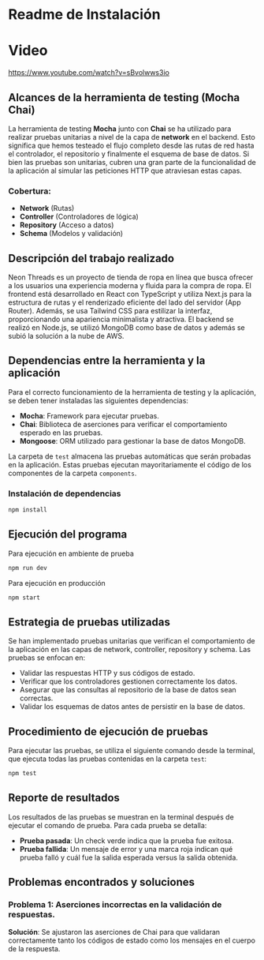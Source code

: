 
# Readme de Instalación

# Video
https://www.youtube.com/watch?v=sBvolwws3io

## Alcances de la herramienta de testing (Mocha Chai)

La herramienta de testing **Mocha** junto con **Chai** se ha utilizado para realizar pruebas unitarias a nivel de la capa de **network** en el backend. Esto significa que hemos testeado el flujo completo desde las rutas de red hasta el controlador, el repositorio y finalmente el esquema de base de datos. Si bien las pruebas son unitarias, cubren una gran parte de la funcionalidad de la aplicación al simular las peticiones HTTP que atraviesan estas capas.

### Cobertura:
- **Network** (Rutas)
- **Controller** (Controladores de lógica)
- **Repository** (Acceso a datos)
- **Schema** (Modelos y validación)

## Descripción del trabajo realizado

Neon Threads es un proyecto de tienda de ropa en línea que busca ofrecer a los usuarios una experiencia moderna y fluida para la compra de ropa. El frontend está desarrollado en React con TypeScript y utiliza Next.js para la estructura de rutas y el renderizado eficiente del lado del servidor (App Router). Además, se usa Tailwind CSS para estilizar la interfaz, proporcionando una apariencia minimalista y atractiva. El backend se realizó en Node.js, se utilizó MongoDB como base de datos y además se subió la solución a la nube de AWS.

## Dependencias entre la herramienta y la aplicación

Para el correcto funcionamiento de la herramienta de testing y la aplicación, se deben tener instaladas las siguientes dependencias:

- **Mocha**: Framework para ejecutar pruebas.
- **Chai**: Biblioteca de aserciones para verificar el comportamiento esperado en las pruebas.
- **Mongoose**: ORM utilizado para gestionar la base de datos MongoDB.

La carpeta de `test` almacena las pruebas automáticas que serán probadas en la aplicación. Estas pruebas ejecutan mayoritariamente el código
de los componentes de la carpeta `components`.

### Instalación de dependencias

```bash
npm install
```

## Ejecución del programa

Para ejecución en ambiente de prueba
```bash
npm run dev
```

Para ejecución en producción
```bash
npm start
```

## Estrategia de pruebas utilizadas

Se han implementado pruebas unitarias que verifican el comportamiento de la aplicación en las capas de network, controller, repository y schema. Las pruebas se enfocan en:

- Validar las respuestas HTTP y sus códigos de estado.
- Verificar que los controladores gestionen correctamente los datos.
- Asegurar que las consultas al repositorio de la base de datos sean correctas.
- Validar los esquemas de datos antes de persistir en la base de datos.

## Procedimiento de ejecución de pruebas

Para ejecutar las pruebas, se utiliza el siguiente comando desde la terminal, que ejecuta todas las pruebas contenidas en la carpeta `test`:

```bash
npm test
```

## Reporte de resultados

Los resultados de las pruebas se muestran en la terminal después de ejecutar el comando de prueba. Para cada prueba se detalla:

- **Prueba pasada**: Un check verde indica que la prueba fue exitosa.
- **Prueba fallida**: Un mensaje de error y una marca roja indican qué prueba falló y cuál fue la salida esperada versus la salida obtenida.

## Problemas encontrados y soluciones

### Problema 1: Aserciones incorrectas en la validación de respuestas.
**Solución**: Se ajustaron las aserciones de Chai para que validaran correctamente tanto los códigos de estado como los mensajes en el cuerpo de la respuesta.
